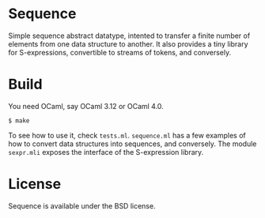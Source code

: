 Sequence
========

Simple sequence abstract datatype, intented to transfer a finite number of
elements from one data structure to another. It also provides a tiny
library for S-expressions, convertible to streams of tokens, and conversely.

Build
=====

You need OCaml, say OCaml 3.12 or OCaml 4.0.

    $ make

To see how to use it, check `tests.ml`. `sequence.ml` has a few examples of how to convert
data structures into sequences, and conversely. The module `sexpr.mli` exposes the interface
of the S-expression library.

License
=======

Sequence is available under the BSD license.
